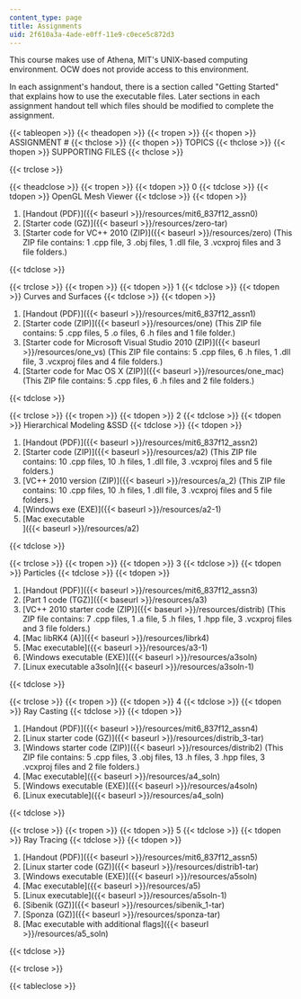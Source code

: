 ```yaml
---
content_type: page
title: Assignments
uid: 2f610a3a-4ade-e0ff-11e9-c0ece5c872d3
---
```


This course makes use of Athena, MIT's UNIX-based computing environment. OCW does not provide access to this environment.

In each assignment's handout, there is a section called "Getting Started" that explains how to use the executable files. Later sections in each assignment handout tell which files should be modified to complete the assignment.

{{< tableopen >}}
{{< theadopen >}}
{{< tropen >}}
{{< thopen >}}
ASSIGNMENT #
{{< thclose >}}
{{< thopen >}}
TOPICS
{{< thclose >}}
{{< thopen >}}
SUPPORTING FILES
{{< thclose >}}

{{< trclose >}}

{{< theadclose >}}
{{< tropen >}}
{{< tdopen >}}
0
{{< tdclose >}}
{{< tdopen >}}
OpenGL Mesh Viewer
{{< tdclose >}}
{{< tdopen >}}


1.  [Handout (PDF)]({{< baseurl >}}/resources/mit6_837f12_assn0)
2.  [Starter code (GZ)]({{< baseurl >}}/resources/zero-tar)
3.  [Starter code for VC++ 2010 (ZIP)]({{< baseurl >}}/resources/zero) (This ZIP file contains: 1 .cpp file, 3 .obj files, 1 .dll file, 3 .vcxproj files and 3 file folders.)


{{< tdclose >}}

{{< trclose >}}
{{< tropen >}}
{{< tdopen >}}
1
{{< tdclose >}}
{{< tdopen >}}
Curves and Surfaces
{{< tdclose >}}
{{< tdopen >}}


1.  [Handout (PDF)]({{< baseurl >}}/resources/mit6_837f12_assn1)
2.  [Starter code (ZIP)]({{< baseurl >}}/resources/one) (This ZIP file contains: 5 .cpp files, 5 .o files, 6 .h files and 1 file folder.)
3.  [Starter code for Microsoft Visual Studio 2010 (ZIP)]({{< baseurl >}}/resources/one_vs) (This ZIP file contains: 5 .cpp files, 6 .h files, 1 .dll file, 3 .vcxproj files and 4 file folders.)
4.  [Starter code for Mac OS X (ZIP)]({{< baseurl >}}/resources/one_mac) (This ZIP file contains: 5 .cpp files, 6 .h files and 2 file folders.)


{{< tdclose >}}

{{< trclose >}}
{{< tropen >}}
{{< tdopen >}}
2
{{< tdclose >}}
{{< tdopen >}}
Hierarchical Modeling &SSD
{{< tdclose >}}
{{< tdopen >}}


1.  [Handout (PDF)]({{< baseurl >}}/resources/mit6_837f12_assn2)
2.  [Starter code (ZIP)]({{< baseurl >}}/resources/a2) (This ZIP file contains: 10 .cpp files, 10 .h files, 1 .dll file, 3 .vcxproj files and 5 file folders.)
3.  [VC++ 2010 version (ZIP)]({{< baseurl >}}/resources/a_2) (This ZIP file contains: 10 .cpp files, 10 .h files, 1 .dll file, 3 .vcxproj files and 5 file folders.)
4.  [Windows exe (EXE)]({{< baseurl >}}/resources/a2-1)
5.  [Mac executable  
    ]({{< baseurl >}}/resources/a2)


{{< tdclose >}}

{{< trclose >}}
{{< tropen >}}
{{< tdopen >}}
3
{{< tdclose >}}
{{< tdopen >}}
Particles
{{< tdclose >}}
{{< tdopen >}}


1.  [Handout (PDF)]({{< baseurl >}}/resources/mit6_837f12_assn3)
2.  [Part 1 code (TGZ)]({{< baseurl >}}/resources/a3)
3.  [VC++ 2010 starter code (ZIP)]({{< baseurl >}}/resources/distrib) (This ZIP file contains: 7 .cpp files, 1 .a file, 5 .h files, 1 .hpp file, 3 .vcxproj files and 3 file folders.)
4.  [Mac libRK4 (A)]({{< baseurl >}}/resources/librk4)
5.  [Mac executable]({{< baseurl >}}/resources/a3-1)
6.  [Windows executable (EXE)]({{< baseurl >}}/resources/a3soln)
7.  [Linux executable a3soln]({{< baseurl >}}/resources/a3soln-1)


{{< tdclose >}}

{{< trclose >}}
{{< tropen >}}
{{< tdopen >}}
4
{{< tdclose >}}
{{< tdopen >}}
Ray Casting
{{< tdclose >}}
{{< tdopen >}}


1.  [Handout (PDF)]({{< baseurl >}}/resources/mit6_837f12_assn4)
2.  [Linux starter code (GZ)]({{< baseurl >}}/resources/distrib_3-tar)
3.  [Windows starter code (ZIP)]({{< baseurl >}}/resources/distrib2) (This ZIP file contains: 5 .cpp files, 3 .obj files, 13 .h files, 3 .hpp files, 3 .vcxproj files and 2 file folders.)
4.  [Mac executable]({{< baseurl >}}/resources/a4_soln)
5.  [Windows executable (EXE)]({{< baseurl >}}/resources/a4soln)
6.  [Linux executable]({{< baseurl >}}/resources/a4_soln)


{{< tdclose >}}

{{< trclose >}}
{{< tropen >}}
{{< tdopen >}}
5
{{< tdclose >}}
{{< tdopen >}}
Ray Tracing
{{< tdclose >}}
{{< tdopen >}}


1.  [Handout (PDF)]({{< baseurl >}}/resources/mit6_837f12_assn5)
2.  [Linux starter code (GZ)]({{< baseurl >}}/resources/distrib1-tar)
3.  [Windows executable (EXE)]({{< baseurl >}}/resources/a5soln)
4.  [Mac executable]({{< baseurl >}}/resources/a5)
5.  [Linux executable]({{< baseurl >}}/resources/a5soln-1)
6.  [Sibenik (GZ)]({{< baseurl >}}/resources/sibenik_1-tar)
7.  [Sponza (GZ)]({{< baseurl >}}/resources/sponza-tar)
8.  [Mac executable with additional flags]({{< baseurl >}}/resources/a5_soln)


{{< tdclose >}}

{{< trclose >}}

{{< tableclose >}}